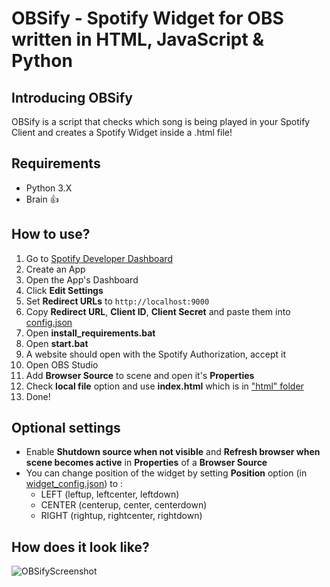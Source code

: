 # OBSify - Spotify Widget for OBS written in HTML, JavaScript & Python

## Introducing OBSify
OBSify is a script that checks which song is being played in your Spotify Client and creates a Spotify Widget inside a .html file!  

## Requirements
- Python 3.X
- Brain 👍

## How to use?
1. Go to [Spotify Developer Dashboard](https://developer.spotify.com/dashboard/)
2. Create an App
3. Open the App's Dashboard
4. Click **Edit Settings**
5. Set **Redirect URLs** to `http://localhost:9000`
6. Copy **Redirect URL**, **Client ID**, **Client Secret** and paste them into [config.json](https://github.com/Heapy1337/OBSify/blob/main/config.json)
7. Open **install_requirements.bat**
8. Open **start.bat**
9. A website should open with the Spotify Authorization, accept it
10. Open OBS Studio
11. Add **Browser Source** to scene and open it's **Properties**
13. Check **local file** option and use **index.html** which is in ["html" folder](https://github.com/Heapy1337/OBSify/tree/main/html)
14. Done!

## Optional settings
- Enable **Shutdown source when not visible** and **Refresh browser when scene becomes active** in **Properties** of a **Browser Source**
- You can change position of the widget by setting **Position** option (in [widget_config.json](https://github.com/Heapy1337/OBSify/blob/main/html/widget_config.json)) to :
  - LEFT (leftup, leftcenter, leftdown)
  - CENTER (centerup, center, centerdown)
  - RIGHT (rightup, rightcenter, rightdown)

## How does it look like?
![OBSifyScreenshot](https://i.imgur.com/t2gSTjt.png)
